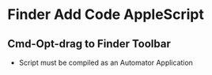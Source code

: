 # Finder Add Code AppleScript

## Cmd-Opt-drag to Finder Toolbar
- Script must be compiled as an Automator Application